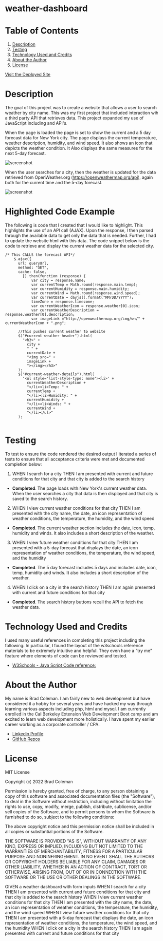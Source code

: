 # weather-dashboard

# **Table of Contents**
1. [Description](#description)
2. [Testing](#testing)
3. [Technology Used and Credits](#technology-used-and-credits)
4. [About the Author](#about-the-author)
5. [License](#license)

[Visit the Deployed Site](https://bradcoleman60.github.io/weather-dashboard/)


# **Description**

The goal of this project was to create a website that allows a user to search weather by city name.  This was my first project that included interaction wih a third party API that retrieves data.  This project expanded my use of JavaScript including and API's.

When the page is loaded the page is set to show the current and a 5 day forecast data for New York city.  The page displays the current temperature, weather description, humidity, and wind speed.  It also shows an icon that depicts the weather condition. It Also displays the same measures for the next 5-day forecast.  

![screenshot](/shot1.png)

When the user searches for a city, then the weather is updated for the data retrieved from OpenWeather.org (https://openweathermap.org/api), again both for the current time and the 5-day forecast. 

![screenshot](/shot2.png)


# **Highlighted Code Example**

The following is code that I created that I would like to highlight.  This highlights the use of an API call (AJAX). Upon the response, I then parsed through the available data to get only the data that is needed.  Further, I had to update the website html with this data.  The code snippet below is the code to retrieve and display the current weather data for the selected city.  

```
/* This CALLS the forecast API*/
    $.ajax({
      url: queryUrl,
      method: "GET",
      cache: false,
        }).then(function (response) {
            var city = response.name;
            var currentTemp = Math.round(response.main.temp);
            var currentHumidity = response.main.humidity;
            var currentWind = Math.round(response.wind.speed);
            var currentDate = dayjs().format("MM/DD/YYYY");
            timeZone = response.timezone;
            var currentWeatherIcon = response.weather[0].icon;
            var currentWeatherDescription = response.weather[0].description;
            var imageLink ="http://openweathermap.org/img/wn/" + currentWeatherIcon + ".png";

      //This pushes current weather to website
      $("#current-weather-header").html(
        "<h3>" +
          city +
          " " +
          currentDate +
          "<img src=" +
          imageLink +
          "></img></h3>"
      );
      $("#current-weather-details").html(
        '<ul style="list-style-type: none"><li>' +
          currentWeatherDescription +
          "</li><li>Temp: " +
          currentTemp +
          "</li><li>Humidity: " +
          currentHumidity +
          "</li><li>Winds: " +
          currentWind +
          "</li></ul>"
      );


```


# **Testing** 

To test to ensure the code rendered the desired output I iterated a series of tests to ensure that all acceptance criteria were met and documented completion below:

1. WHEN I search for a city THEN I am presented with current and future conditions for that city and that city is added to the search history

 - **Completed**.  The page loads with New York's current weather data.  When the user searches a city that data is then displayed and that city is saved to the search history.  

2. WHEN I view current weather conditions for that city THEN I am presented with the city name, the date, an icon representation of weather conditions, the temperature, the humidity, and the wind speed

 - **Completed**.  The current weather section includes the date, icon, temp, humidity and winds.  It also includes a short description of the weather.  

3. WHEN I view future weather conditions for that city THEN I am presented with a 5-day forecast that displays the date, an icon representation of weather conditions, the temperature, the wind speed, and the humidity

 - **Completed**.  The 5 day forecast includes 5 days and includes date, icon, temp, humidity and winds.  It also includes a short description of the weather.

4. WHEN I click on a city in the search history THEN I am again presented with current and future conditions for that city

 - **Completed**.  The search history buttons recall the API to fetch the weather data.    

    
# **Technology Used and Credits**

I used many useful references in completing this project including the following.  In particular, I found the layout of the w3schools reference materials to be extremely intuitive and helpful.  They even have a "try me" feature where elements of code can be reviewed and tested. 

- [W3Schools - Java Script Code reference:](https://www.w3schools.com/js/default.asp)

# **About the Author**

My name is Brad Coleman. I am fairly new to web development but have considered it a hobby for several years and have hacked my way through learning various aspects including php, html and mysql.  I am currently enrolled in the Cal Berkeley Extension Web Development Boot camp and am excited to learn web development more holistically.  I have spent my earlier career working as a corporate controller / CPA.

- [Linkedin Profile](https://www.linkedin.com/in/brad-coleman-109529/)
- [GitHub Repos](https://github.com/bradcoleman60?tab=repositories)


# **License**

MIT License

Copyright (c) 2022 Brad Coleman

Permission is hereby granted, free of charge, to any person obtaining a copy
of this software and associated documentation files (the "Software"), to deal
in the Software without restriction, including without limitation the rights
to use, copy, modify, merge, publish, distribute, sublicense, and/or sell
copies of the Software, and to permit persons to whom the Software is
furnished to do so, subject to the following conditions:

The above copyright notice and this permission notice shall be included in all
copies or substantial portions of the Software.

THE SOFTWARE IS PROVIDED "AS IS", WITHOUT WARRANTY OF ANY KIND, EXPRESS OR
IMPLIED, INCLUDING BUT NOT LIMITED TO THE WARRANTIES OF MERCHANTABILITY,
FITNESS FOR A PARTICULAR PURPOSE AND NONINFRINGEMENT. IN NO EVENT SHALL THE
AUTHORS OR COPYRIGHT HOLDERS BE LIABLE FOR ANY CLAIM, DAMAGES OR OTHER
LIABILITY, WHETHER IN AN ACTION OF CONTRACT, TORT OR OTHERWISE, ARISING FROM,
OUT OF OR IN CONNECTION WITH THE SOFTWARE OR THE USE OR OTHER DEALINGS IN THE
SOFTWARE.


GIVEN a weather dashboard with form inputs
WHEN I search for a city
THEN I am presented with current and future conditions for that city and that city is added to the search history
WHEN I view current weather conditions for that city
THEN I am presented with the city name, the date, an icon representation of weather conditions, the temperature, the humidity, and the wind speed
WHEN I view future weather conditions for that city
THEN I am presented with a 5-day forecast that displays the date, an icon representation of weather conditions, the temperature, the wind speed, and the humidity
WHEN I click on a city in the search history
THEN I am again presented with current and future conditions for that city
```
